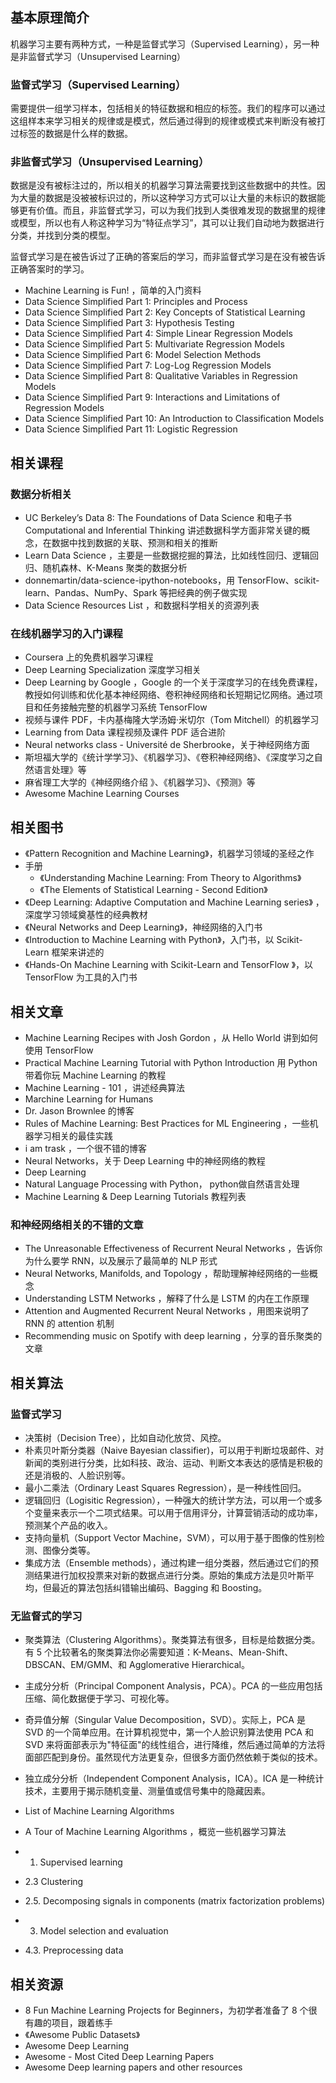 ## 基本原理简介
机器学习主要有两种方式，一种是监督式学习（Supervised Learning），另一种是非监督式学习（Unsupervised Learning）

### 监督式学习（Supervised Learning）
需要提供一组学习样本，包括相关的特征数据和相应的标签。我们的程序可以通过这组样本来学习相关的规律或是模式，然后通过得到的规律或模式来判断没有被打过标签的数据是什么样的数据。

### 非监督式学习（Unsupervised Learning）
数据是没有被标注过的，所以相关的机器学习算法需要找到这些数据中的共性。因为大量的数据是没被被标识过的，所以这种学习方式可以让大量的未标识的数据能够更有价值。而且，非监督式学习，可以为我们找到人类很难发现的数据里的规律或模型，所以也有人称这种学习为“特征点学习”，其可以让我们自动地为数据进行分类，并找到分类的模型。



监督式学习是在被告诉过了正确的答案后的学习，而非监督式学习是在没有被告诉正确答案时的学习。



+ Machine Learning is Fun! ，简单的入门资料
+ Data Science Simplified Part 1: Principles and Process
+ Data Science Simplified Part 2: Key Concepts of Statistical Learning
+ Data Science Simplified Part 3: Hypothesis Testing
+ Data Science Simplified Part 4: Simple Linear Regression Models
+ Data Science Simplified Part 5: Multivariate Regression Models
+ Data Science Simplified Part 6: Model Selection Methods
+ Data Science Simplified Part 7: Log-Log Regression Models
+ Data Science Simplified Part 8: Qualitative Variables in Regression Models
+ Data Science Simplified Part 9: Interactions and Limitations of Regression Models
+ Data Science Simplified Part 10: An Introduction to Classification Models
+ Data Science Simplified Part 11: Logistic Regression

## 相关课程
### 数据分析相关
+ UC Berkeley’s Data 8: The Foundations of Data Science 和电子书 Computational and Inferential Thinking  讲述数据科学方面非常关键的概念，在数据中找到数据的关联、预测和相关的推断
+ Learn Data Science ，主要是一些数据挖掘的算法，比如线性回归、逻辑回归、随机森林、K-Means 聚类的数据分析
+ donnemartin/data-science-ipython-notebooks，用 TensorFlow、scikit-learn、Pandas、NumPy、Spark 等把经典的例子做实现
+ Data Science Resources List ，和数据科学相关的资源列表

### 在线机器学习的入门课程
+ Coursera 上的免费机器学习课程
+ Deep Learning Specialization 深度学习相关
+ Deep Learning by Google ，Google 的一个关于深度学习的在线免费课程，教授如何训练和优化基本神经网络、卷积神经网络和长短期记忆网络。通过项目和任务接触完整的机器学习系统 TensorFlow
+ 视频与课件 PDF，卡内基梅隆大学汤姆·米切尔（Tom Mitchell）的机器学习
+ Learning from Data 课程视频及课件 PDF 适合进阶
+ Neural networks class - Université de Sherbrooke，关于神经网络方面
+ 斯坦福大学的《统计学学习》、《机器学习》、《卷积神经网络》、《深度学习之自然语言处理》等
+ 麻省理工大学的《神经网络介绍 》、《机器学习》、《预测》等
+ Awesome Machine Learning Courses

## 相关图书
+ 《Pattern Recognition and Machine Learning》，机器学习领域的圣经之作
+ 手册
    - 《Understanding Machine Learning: From Theory to Algorithms》
    - 《The Elements of Statistical Learning - Second Edition》
+ 《Deep Learning: Adaptive Computation and Machine Learning series》 ，深度学习领域奠基性的经典教材
+ 《Neural Networks and Deep Learning》，神经网络的入门书
+ 《Introduction to Machine Learning with Python》，入门书，以 Scikit-Learn 框架来讲述的
+ 《Hands-On Machine Learning with Scikit-Learn and TensorFlow 》，以 TensorFlow 为工具的入门书

## 相关文章
+ Machine Learning Recipes with Josh Gordon ，从 Hello World 讲到如何使用 TensorFlow
+ Practical Machine Learning Tutorial with Python Introduction 用 Python 带着你玩 Machine Learning 的教程
+ Machine Learning - 101 ，讲述经典算法
+ Marchine Learning for Humans
+ Dr. Jason Brownlee 的博客
+ Rules of Machine Learning: Best Practices for ML Engineering ，一些机器学习相关的最佳实践
+ i am trask ，一个很不错的博客
+ Neural Networks，关于 Deep Learning 中的神经网络的教程
+ Deep Learning
+ Natural Language Processing with Python， python做自然语言处理
+ Machine Learning & Deep Learning Tutorials 教程列表

### 和神经网络相关的不错的文章
+ The Unreasonable Effectiveness of Recurrent Neural Networks ，告诉你为什么要学 RNN，以及展示了最简单的 NLP 形式
+ Neural Networks, Manifolds, and Topology ，帮助理解神经网络的一些概念
+ Understanding LSTM Networks ，解释了什么是 LSTM 的内在工作原理
+ Attention and Augmented Recurrent Neural Networks ，用图来说明了 RNN 的 attention 机制
+ Recommending music on Spotify with deep learning ，分享的音乐聚类的文章

## 相关算法
### 监督式学习
+ 决策树（Decision Tree），比如自动化放贷、风控。
+ 朴素贝叶斯分类器（Naive Bayesian classifier)，可以用于判断垃圾邮件、对新闻的类别进行分类，比如科技、政治、运动、判断文本表达的感情是积极的还是消极的、人脸识别等。
+ 最小二乘法（Ordinary Least Squares Regression），是一种线性回归。
+ 逻辑回归（Logisitic Regression），一种强大的统计学方法，可以用一个或多个变量来表示一个二项式结果。可以用于信用评分，计算营销活动的成功率，预测某个产品的收入。
+ 支持向量机（Support Vector Machine，SVM），可以用于基于图像的性别检测、图像分类等。
+ 集成方法（Ensemble methods），通过构建一组分类器，然后通过它们的预测结果进行加权投票来对新的数据点进行分类。原始的集成方法是贝叶斯平均，但最近的算法包括纠错输出编码、Bagging 和 Boosting。

### 无监督式的学习
+ 聚类算法（Clustering Algorithms）。聚类算法有很多，目标是给数据分类。有 5 个比较著名的聚类算法你必需要知道：K-Means、Mean-Shift、DBSCAN、EM/GMM、和 Agglomerative Hierarchical。
+ 主成分分析（Principal Component Analysis，PCA）。PCA 的一些应用包括压缩、简化数据便于学习、可视化等。
+ 奇异值分解（Singular Value Decomposition，SVD）。实际上，PCA 是 SVD 的一个简单应用。在计算机视觉中，第一个人脸识别算法使用 PCA 和 SVD 来将面部表示为"特征面"的线性组合，进行降维，然后通过简单的方法将面部匹配到身份。虽然现代方法更复杂，但很多方面仍然依赖于类似的技术。
+ 独立成分分析（Independent Component Analysis，ICA）。ICA 是一种统计技术，主要用于揭示随机变量、测量值或信号集中的隐藏因素。



+ List of Machine Learning Algorithms
+ A Tour of Machine Learning Algorithms ，概览一些机器学习算法
+ 1. Supervised learning
+ 2.3 Clustering
+ 2.5. Decomposing signals in components (matrix factorization problems)
+ 3. Model selection and evaluation
+ 4.3. Preprocessing data

## 相关资源
+ 8 Fun Machine Learning Projects for Beginners，为初学者准备了 8 个很有趣的项目，跟着练手
+ 《Awesome Public Datasets》
+ Awesome Deep Learning
+ Awesome - Most Cited Deep Learning Papers
+ Awesome Deep learning papers and other resources

